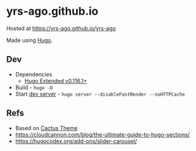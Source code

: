 # yrs-ago.github.io

Hosted at https://yrs-ago.github.io/yrs-ago

Made using [Hugo](https://gohugo.io/).

## Dev

- Dependencies 
  - [Hugo Extended v0.116.1+](https://github.com/gohugoio/hugo/releases/tag/v0.116.1)
- Build - `hugo -D`
- Start [dev server](http://localhost:1313/) - `hugo server --disableFastRender --noHTTPCache`

## Refs

- Based on [Cactus Theme](https://themes.gohugo.io/themes/hugo-theme-cactus/)
- https://cloudcannon.com/blog/the-ultimate-guide-to-hugo-sections/
- https://hugocodex.org/add-ons/slider-carousel/
